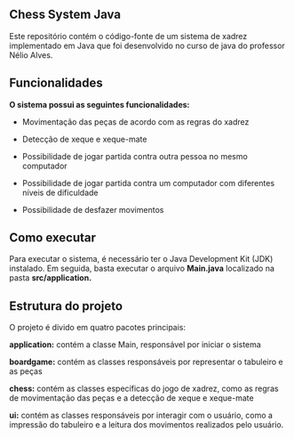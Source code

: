 ## Chess System Java

Este repositório contém o código-fonte de um sistema de xadrez implementado em Java que foi desenvolvido no curso de java do professor Nélio Alves.

## Funcionalidades
**O sistema possui as seguintes funcionalidades:**

- Movimentação das peças de acordo com as regras do xadrez

- Detecção de xeque e xeque-mate

- Possibilidade de jogar partida contra outra pessoa no mesmo computador

- Possibilidade de jogar partida contra um computador com diferentes níveis de dificuldade

- Possibilidade de desfazer movimentos

## Como executar

Para executar o sistema, é necessário ter o Java Development Kit (JDK) instalado. Em seguida, basta executar o arquivo **Main.java** localizado na pasta **src/application.**

## Estrutura do projeto
O projeto é divido em quatro pacotes principais:

**application:** contém a classe Main, responsável por iniciar o sistema

**boardgame:** contém as classes responsáveis por representar o tabuleiro e as peças

**chess:** contém as classes específicas do jogo de xadrez, como as regras de movimentação das peças e a detecção de xeque e xeque-mate

**ui:** contém as classes responsáveis por interagir com o usuário, como a impressão do tabuleiro e a leitura dos movimentos realizados pelo usuário.
